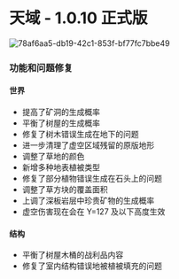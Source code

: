 # **天域 - 1.0.10 正式版**

![78af6aa5-db19-42c1-853f-bf77fc7bbe49](images\78af6aa5-db19-42c1-853f-bf77fc7bbe49.png)



### **功能和问题修复**

#### **世界**

- 提高了矿洞的生成概率
- 平衡了树屋的生成概率
- 修复了树木错误生成在地下的问题
- 进一步清理了虚空区域残留的原版地形
- 调整了草地的颜色
- 新增多种地表植被类型
- 修复了部分植物错误生成在石头上的问题
- 调整了草方块的覆盖面积
- 上调了深板岩层中珍贵矿物的生成概率
- 虚空伤害现在会在 Y=127 及以下高度生效

#### **结构**

- 平衡了树屋木桶的战利品内容
- 修复了室内结构错误地被植被填充的问题